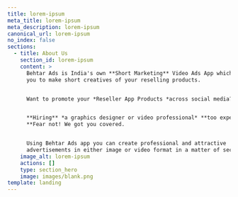 ```yaml
---
title: lorem-ipsum
meta_title: lorem-ipsum
meta_description: lorem-ipsum
canonical_url: lorem-ipsum
no_index: false
sections:
  - title: About Us
    section_id: lorem-ipsum
    content: >
      Behtar Ads is India's own **Short Marketing** Video Ads App which can help
      you to make short creatives of your reselling products.


      Want to promote your *Reseller App Products *across social media?


      **Hiring** *a graphics designer or video professional* **too expensive?
      **Fear not! We got you covered.


      Using Behtar Ads app you can create professional and attractive
      advertisements in either image or video format in a matter of seconds!
    image_alt: lorem-ipsum
    actions: []
    type: section_hero
    image: images/blank.png
template: landing
---
```

